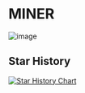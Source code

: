 # MINER

![image](https://raw.githubusercontent.com/huang-kc/MINER/refs/heads/main/imgs/MINER.png)

## Star History

[![Star History Chart](https://api.star-history.com/svg?repos=huang-kc/MINER&type=Date)](https://star-history.com/#huang-kc/MINER&Date)
